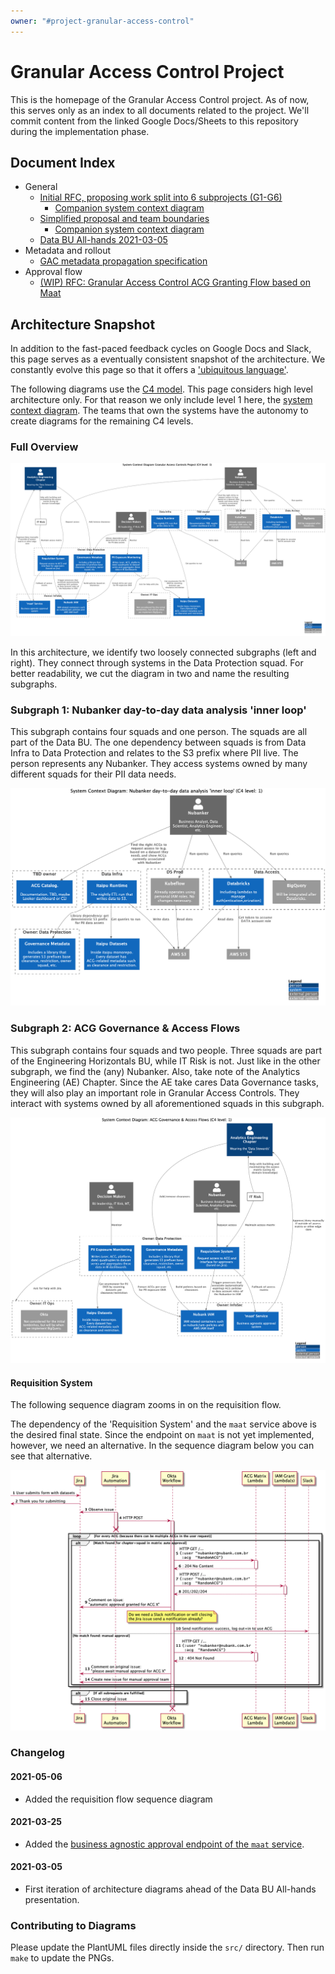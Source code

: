 ```yaml
---
owner: "#project-granular-access-control"
---
```


# Granular Access Control Project

This is the homepage of the Granular Access Control project.
As of now, this serves only as an index to all documents related to the project.
We'll commit content from the linked Google Docs/Sheets to this repository during the implementation phase.

## Document Index

- General
    - [Initial RFC, proposing work split into 6 subprojects (G1-G6)](https://docs.google.com/document/d/1jJimtAZrYilA8moeK9tfKulfKHIUBGpf0JxXx5w4VB0/edit) 
        - [Companion system context diagram](https://miro.com/app/board/o9J_lVJNWbI=)
    - [Simplified proposal and team boundaries](https://docs.google.com/document/d/1qxG90DgmHQlEuA6IO8eiv6-jgJBP_OxcD2JjbPfvuq0/edit)
        - [Companion system context diagram](https://miro.com/app/board/o9J_lUxZkV4=/)
    - [Data BU All-hands 2021-03-05](https://docs.google.com/presentation/d/12n7-VGYP6FjfpEA-PYHrS5fCr5SANty1s0nxKVQ3ZSE/edit#slide=id.g98f941548a_0_2)
- Metadata and rollout
    - [GAC metadata propagation specification](https://docs.google.com/document/d/1wtsdZM557suAt2kZouXTPOeq30h8nhnCpm5smA6fE1A/edit)
- Approval flow
    - [(WIP) RFC: Granular Access Control ACG Granting Flow based on Maat](https://docs.google.com/document/d/1NBvmGvVliB6YGfIkdVTb0Qc7nqv31rDtTGo0AmX2mlg/edit)

## Architecture Snapshot

In addition to the fast-paced feedback cycles on Google Docs and Slack, this page serves as a eventually consistent snapshot of the architecture.
We constantly evolve this page so that it offers a ['ubiquitous language'](https://martinfowler.com/bliki/UbiquitousLanguage.html).


The following diagrams use the [C4 model](https://c4model.com/).
This page considers high level architecture only.
For that reason we only include level 1 here, the [system context diagram](https://c4model.com/#SystemContextDiagram).
The teams that own the systems have the autonomy to create diagrams for the remaining C4 levels.

### Full Overview

![System Context diagram](architecture/granular_access_project.png)

In this architecture, we identify two loosely connected subgraphs (left and right).
They connect through systems in the Data Protection squad.
For better readability, we cut the diagram in two and name the resulting subgraphs.

### Subgraph 1: Nubanker day-to-day data analysis 'inner loop'

This subgraph contains four squads and one person.
The squads are all part of the Data BU.
The one dependency between squads is from Data Infra to Data Protection and relates to the S3 prefix where PII live.
The person represents any Nubanker.
They access systems owned by many different squads for their PII data needs. 

![System Context diagram](architecture/granular_access_project_sub1.png)

### Subgraph 2: ACG Governance & Access Flows

This subgraph contains four squads and two people.
Three squads are part of the Engineering Horizontals BU, while IT Risk is not.
Just like in the other subgraph, we find the (any) Nubanker. 
Also, take note of the Analytics Engineering (AE) Chapter.
Since the AE take cares Data Governance tasks, they will also play an important role in Granular Access Controls.
They interact with systems owned by all aforementioned squads in this subgraph.

![System Context diagram](architecture/granular_access_project_sub2.png)

#### Requisition System

The following sequence diagram zooms in on the requisition flow.

The dependency of the 'Requisition System' and the  `maat` service above is the desired final state.
Since the endpoint on `maat` is not yet implemented, however, we need an alternative.
In the sequence diagram below you can see that alternative.

![Sequence Diagram](architecture/requisition.png)

### Changelog

#### 2021-05-06

- Added the requisition flow sequence diagram

#### 2021-03-25

- Added the
  [business agnostic approval endpoint of the `maat` service](https://docs.google.com/document/d/1Ouwf9mjdqG2U4DTWsfrZ78TS11igwiotIrW0XDfjKCQ/edit).

#### 2021-03-05

- First iteration of architecture diagrams ahead of the Data BU All-hands presentation.

### Contributing to Diagrams

Please update the PlantUML files directly inside the `src/` directory.
Then run `make` to update the PNGs.
